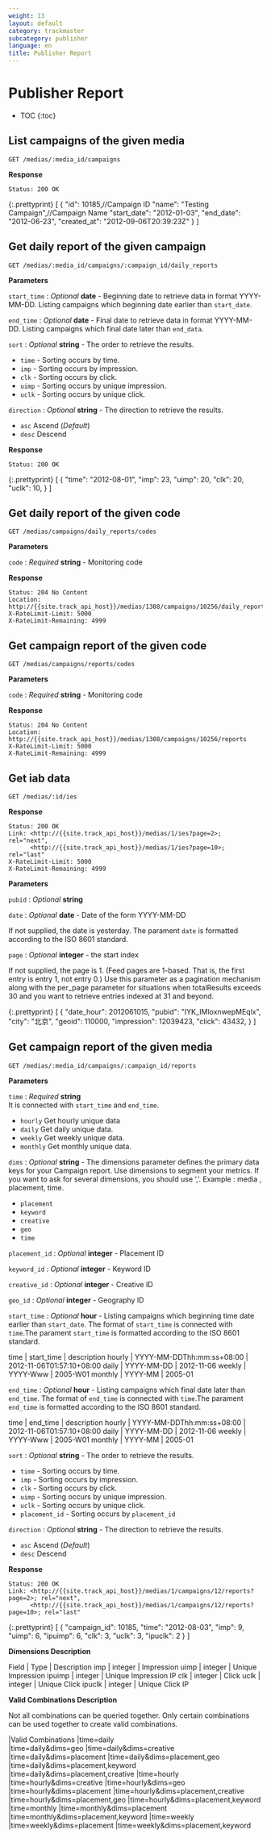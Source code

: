 ```yaml
---
weight: 13
layout: default
category: trackmaster
subcategory: publisher
language: en
title: Publisher Report
---
```


# Publisher Report

* TOC
{:toc}

## List campaigns of the given media

    GET /medias/:media_id/campaigns

**Response**

    Status: 200 OK

{:.prettyprint}
    [
      {
        "id": 10185,//Campaign ID
        "name": "Testing Campaign",//Campaign Name
        "start_date": "2012-01-03",
        "end_date": "2012-06-23",
        "created_at": "2012-09-06T20:39:23Z"
      }
    ]

## Get daily report of the given campaign

    GET /medias/:media_id/campaigns/:campaign_id/daily_reports

**Parameters**

`start_time`
: _Optional_ **date** - Beginning date to retrieve data in format YYYY-MM-DD. Listing campaigns which beginning date earlier than `start_date`.

`end_time`
: _Optional_ **date** - Final date to retrieve data in format YYYY-MM-DD. Listing campaigns which final date later than `end_data`.

`sort`
: _Optional_ **string** - The order to retrieve the results.

  * `time` - Sorting occurs by time.
  * `imp` - Sorting occurs by impression.
  * `clk` - Sorting occurs by click.
  * `uimp` - Sorting occurs by unique impression.
  * `uclk` - Sorting occurs by unique click.

`direction`
: _Optional_ **string** - The direction to retrieve the results.

  * `asc` Ascend (_Default_)
  * `desc` Descend

**Response**

    Status: 200 OK


{:.prettyprint}
    [
      {
        "time": "2012-08-01", 
        "imp": 23, 
        "uimp": 20, 
        "clk": 20, 
        "uclk": 10, 
      }
    ]


## Get daily report of the given code 

    GET /medias/campaigns/daily_reports/codes

**Parameters**

`code`
: _Required_ **string** - Monitoring code

**Response**

    Status: 204 No Content
    Location: http://{{site.track_api_host}}/medias/1308/campaigns/10256/daily_reports
    X-RateLimit-Limit: 5000
    X-RateLimit-Remaining: 4999


## Get campaign report of the given code

    GET /medias/campaigns/reports/codes

**Parameters**

`code`
: _Required_ **string** - Monitoring code

**Response**

    Status: 204 No Content
    Location: http://{{site.track_api_host}}/medias/1308/campaigns/10256/reports
    X-RateLimit-Limit: 5000
    X-RateLimit-Remaining: 4999


## Get iab data 

    GET /medias/:id/ies

**Response**

    Status: 200 OK
    Link: <http://{{site.track_api_host}}/medias/1/ies?page=2>; rel="next",
          <http://{{site.track_api_host}}/medias/1/ies?page=10>; rel="last"
    X-RateLimit-Limit: 5000
    X-RateLimit-Remaining: 4999

**Parameters**

`pubid`
: _Optional_ **string** 


`date`
: _Optional_ **date** - Date of the form YYYY-MM-DD

If not supplied, the date is yesterday. The parament `date` is formatted according to the ISO 8601 standard.

`page`
: _Optional_ **integer** - the start index
       
If not supplied, the page is 1. (Feed pages are 1-based. That is, the first entry is entry 1, not entry 0.) Use this parameter as a pagination mechanism along with the per_page parameter for situations when totalResults exceeds 30 and you want to retrieve entries indexed at 31 and beyond.

{:.prettyprint}
    [
      {
        "date_hour": 2012061015,
        "pubid": "IYK_IMloxnwepMEqlx",
        "city": "北京",
        "geoid": 110000,
        "impression": 12039423,
        "click": 43432,
      }
    ]

## Get campaign report of the given media

    GET /medias/:media_id/campaigns/:campaign_id/reports

**Parameters**

`time`
: _Required_ **string**          
It is connected with `start_time` and `end_time`.

  * `hourly` Get hourly unique data
  * `daily` Get daily unique data.
  * `weekly` Get weekly unique data.
  * `monthly` Get monthly unique data.

`dims`
: _Optional_ **string** - The dimensions parameter defines the primary data keys for your Campaign report. Use dimensions to segment your metrics. If you want to ask for several dimensions, you should use ‘,’. Example : media , placement, time.

  * `placement` 
  * `keyword` 
  * `creative` 
  * `geo` 
  * `time`     


`placement_id`
: _Optional_ **integer** - Placement ID

`keyword_id`
: _Optional_ **integer** - Keyword ID

`creative_id`
: _Optional_ **integer** - Creative ID

`geo_id`
: _Optional_ **integer** - Geography ID

`start_time`
: _Optional_ **hour** - Listing campaigns which beginning time date earlier than `start_date`. The format of `start_time` is connected with `time`.The parament  `start_time` is formatted according to the ISO 8601 standard.

time | start_time   | description
hourly   | YYYY-MM-DDThh:mm:ss+08:00   | 2012-11-06T01:57:10+08:00
daily    | YYYY-MM-DD     | 2012-11-06
weekly   | YYYY-Www     | 2005-W01
monthly  | YYYY-MM     | 2005-01

`end_time`
: _Optional_ **hour** - Listing campaigns which final date later than `end_time`. The format of `end_time` is connected with `time`.The parament `end_time` is formatted according to the ISO 8601 standard.

time | end_time   | description
hourly   | YYYY-MM-DDThh:mm:ss+08:00   | 2012-11-06T01:57:10+08:00
daily    | YYYY-MM-DD     | 2012-11-06
weekly   | YYYY-Www     | 2005-W01
monthly  | YYYY-MM     | 2005-01

`sort`
: _Optional_ **string** - The order to retrieve the results.

  * `time` - Sorting occurs by time.
  * `imp` - Sorting occurs by impression.
  * `clk` - Sorting occurs by click.
  * `uimp` - Sorting occurs by unique impression.
  * `uclk` - Sorting occurs by unique click.
  * `placement_id` - Sorting occurs by `placement_id`

`direction`
: _Optional_ **string** - The direction to retrieve the results.

  * `asc` Ascend (_Default_)
  * `desc` Descend


**Response**

    Status: 200 OK
    Link: <http://{{site.track_api_host}}/medias/1/campaigns/12/reports?page=2>; rel="next",
          <http://{{site.track_api_host}}/medias/1/campaigns/12/reports?page=10>; rel="last"

{:.prettyprint}
    [
      {
        "campaign_id": 10185,
        "time": "2012-08-03",
        "imp": 9,
        "uimp": 6,
        "ipuimp": 6,
        "clk": 3,
        "uclk": 3,
        "ipuclk": 2
      }
    ]

**Dimensions Description**

Field | Type     | Description
imp      | integer     | Impression
uimp     | integer     | Unique Impression
ipuimp   | integer     | Unique Impression IP
clk      | integer     | Click
uclk     | integer     | Unique Click
ipuclk   | integer     | Unique Click IP

**Valid Combinations Description**

Not all combinations can be queried together. Only certain combinations can be used together to create valid combinations. 


|Valid Combinations
|time=daily  
|time=daily&dims=geo
|time=daily&dims=creative 
|time=daily&dims=placement
|time=daily&dims=placement,geo
|time=daily&dims=placement,keyword
|time=daily&dims=placement,creative 
|time=hourly
|time=hourly&dims=creative 
|time=hourly&dims=geo
|time=hourly&dims=placement
|time=hourly&dims=placement,creative 
|time=hourly&dims=placement,geo
|time=hourly&dims=placement,keyword
|time=monthly
|time=monthly&dims=placement
|time=monthly&dims=placement,keyword
|time=weekly
|time=weekly&dims=placement
|time=weekly&dims=placement,keyword 

